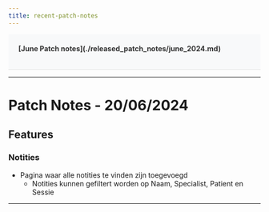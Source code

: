 ```yaml
---
title: recent-patch-notes
---
```


<div style="display:flex; justify-content:space-between; align-items:left; padding:20px; background-color:#f8f9fa; border-bottom:1px solid #e0e0e0;">
  <nav style="display:flex; gap:15px; height:30px;">
    <a markdown="1" style="text-decoration:none; color:#333; font-weight:bold;">[June Patch notes](./released_patch_notes/june_2024.md)</a>
  </nav>
</div>

---

# Patch Notes - 20/06/2024

## Features

### Notities

- Pagina waar alle notities te vinden zijn toegevoegd
  - Notities kunnen gefiltert worden op Naam, Specialist, Patient en Sessie

---
